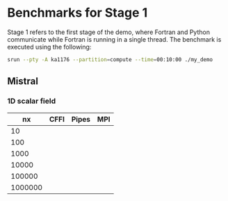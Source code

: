 # Benchmarks for Stage 1

Stage 1 refers to the first stage of the demo, where Fortran and Python communicate while Fortran is running in a single thread. The benchmark is executed using the following:

```bash
srun --pty -A ka1176 --partition=compute --time=00:10:00 ./my_demo
```

## Mistral

### 1D scalar field

|  nx     |  CFFI  | Pipes | MPI  |
|------   |--------|-------|------|
| 10      ||||
| 100     ||||
| 1000    ||||
| 10000   ||||
| 100000  ||||
| 1000000 ||||
